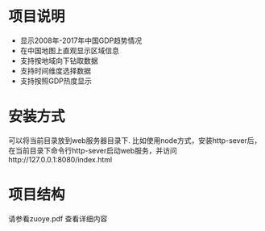 # 项目说明
 
   * 显示2008年-2017年中国GDP趋势情况
   * 在中国地图上直观显示区域信息
   * 支持按地域向下钻取数据
   * 支持时间维度选择数据
   * 支持按照GDP热度显示

# 安装方式
   可以将当前目录放到web服务器目录下.
   比如使用node方式，安装http-sever后，在当前目录下命令行http-sever启动web服务，并访问http://127.0.0.1:8080/index.html

# 项目结构
   请参看zuoye.pdf 查看详细内容